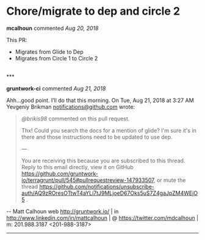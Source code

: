 # Chore/migrate to dep and circle 2

**mcalhoun** commented *Aug 20, 2018*

This PR:
- Migrates from Glide to Dep
- Migrates from Circle 1 to Circle 2
<br />
***


**gruntwork-ci** commented *Aug 21, 2018*

Ahh...good point. I’ll do that this morning.
On Tue, Aug 21, 2018 at 3:27 AM Yevgeniy Brikman <notifications@github.com>
wrote:

> *@brikis98* commented on this pull request.
>
> Thx! Could you search the docs for a mention of glide? I'm sure it's in
> there and those instructions need to be updated to use dep.
>
> —
>
>
> You are receiving this because you are subscribed to this thread.
> Reply to this email directly, view it on GitHub
> <https://github.com/gruntwork-io/terragrunt/pull/545#pullrequestreview-147933507>,
> or mute the thread
> <https://github.com/notifications/unsubscribe-auth/AQ9zROresOTtwT4aYLi7tJ9MLjoeD67Oks5uS7Z4gaJpZM4WEjO5>
> .
>
-- 
Matt Calhoun
web <http://gruntwork.io/> | in <http://www.linkedin.com/in/mattcalhoun> | @
<https://twitter.com/mdcalhoun> | m: 201.988.3187 <201-988-3187>

***

